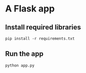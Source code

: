 # A Flask app

## Install required libraries

`pip install -r requirements.txt`

## Run the app

`python app.py`
